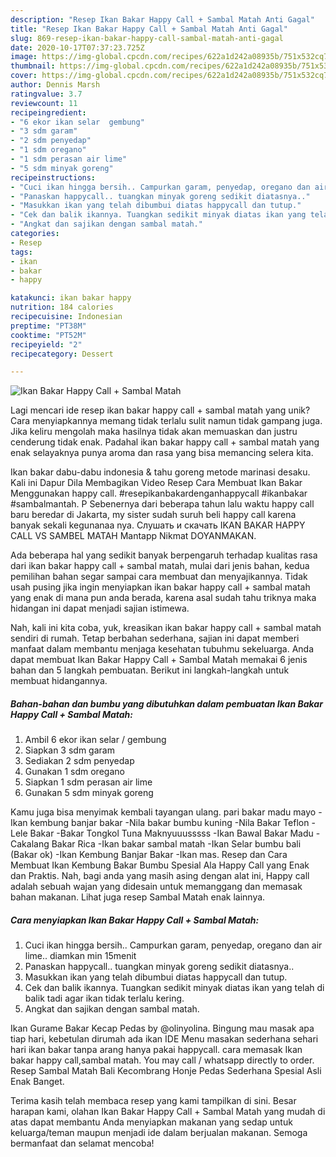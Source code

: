 ```yaml
---
description: "Resep Ikan Bakar Happy Call + Sambal Matah Anti Gagal"
title: "Resep Ikan Bakar Happy Call + Sambal Matah Anti Gagal"
slug: 869-resep-ikan-bakar-happy-call-sambal-matah-anti-gagal
date: 2020-10-17T07:37:23.725Z
image: https://img-global.cpcdn.com/recipes/622a1d242a08935b/751x532cq70/ikan-bakar-happy-call-sambal-matah-foto-resep-utama.jpg
thumbnail: https://img-global.cpcdn.com/recipes/622a1d242a08935b/751x532cq70/ikan-bakar-happy-call-sambal-matah-foto-resep-utama.jpg
cover: https://img-global.cpcdn.com/recipes/622a1d242a08935b/751x532cq70/ikan-bakar-happy-call-sambal-matah-foto-resep-utama.jpg
author: Dennis Marsh
ratingvalue: 3.7
reviewcount: 11
recipeingredient:
- "6 ekor ikan selar  gembung"
- "3 sdm garam"
- "2 sdm penyedap"
- "1 sdm oregano"
- "1 sdm perasan air lime"
- "5 sdm minyak goreng"
recipeinstructions:
- "Cuci ikan hingga bersih.. Campurkan garam, penyedap, oregano dan air lime.. diamkan min 15menit"
- "Panaskan happycall.. tuangkan minyak goreng sedikit diatasnya.."
- "Masukkan ikan yang telah dibumbui diatas happycall dan tutup."
- "Cek dan balik ikannya. Tuangkan sedikit minyak diatas ikan yang telah di balik tadi agar ikan tidak terlalu kering."
- "Angkat dan sajikan dengan sambal matah."
categories:
- Resep
tags:
- ikan
- bakar
- happy

katakunci: ikan bakar happy 
nutrition: 184 calories
recipecuisine: Indonesian
preptime: "PT38M"
cooktime: "PT52M"
recipeyield: "2"
recipecategory: Dessert

---
```



![Ikan Bakar Happy Call + Sambal Matah](https://img-global.cpcdn.com/recipes/622a1d242a08935b/751x532cq70/ikan-bakar-happy-call-sambal-matah-foto-resep-utama.jpg)

Lagi mencari ide resep ikan bakar happy call + sambal matah yang unik? Cara menyiapkannya memang tidak terlalu sulit namun tidak gampang juga. Jika keliru mengolah maka hasilnya tidak akan memuaskan dan justru cenderung tidak enak. Padahal ikan bakar happy call + sambal matah yang enak selayaknya punya aroma dan rasa yang bisa memancing selera kita.

Ikan bakar dabu-dabu indonesia &amp; tahu goreng metode marinasi desaku. Kali ini Dapur Dila Membagikan Video Resep Cara Membuat Ikan Bakar Menggunakan happy call. #resepikanbakardenganhappycall #ikanbakar #sambalmantah. P Sebenernya dari beberapa tahun lalu waktu happy call baru beredar di Jakarta, my sister sudah suruh beli happy call karena banyak sekali kegunanaa nya. Слушать и скачать IKAN BAKAR HAPPY CALL VS SAMBEL MATAH Mantapp Nikmat DOYANMAKAN.

Ada beberapa hal yang sedikit banyak berpengaruh terhadap kualitas rasa dari ikan bakar happy call + sambal matah, mulai dari jenis bahan, kedua pemilihan bahan segar sampai cara membuat dan menyajikannya. Tidak usah pusing jika ingin menyiapkan ikan bakar happy call + sambal matah yang enak di mana pun anda berada, karena asal sudah tahu triknya maka hidangan ini dapat menjadi sajian istimewa.


Nah, kali ini kita coba, yuk, kreasikan ikan bakar happy call + sambal matah sendiri di rumah. Tetap berbahan sederhana, sajian ini dapat memberi manfaat dalam membantu menjaga kesehatan tubuhmu sekeluarga. Anda dapat membuat Ikan Bakar Happy Call + Sambal Matah memakai 6 jenis bahan dan 5 langkah pembuatan. Berikut ini langkah-langkah untuk membuat hidangannya.

<!--inarticleads1-->

##### Bahan-bahan dan bumbu yang dibutuhkan dalam pembuatan Ikan Bakar Happy Call + Sambal Matah:

1. Ambil 6 ekor ikan selar / gembung
1. Siapkan 3 sdm garam
1. Sediakan 2 sdm penyedap
1. Gunakan 1 sdm oregano
1. Siapkan 1 sdm perasan air lime
1. Gunakan 5 sdm minyak goreng


Kamu juga bisa menyimak kembali tayangan ulang. pari bakar madu mayo -Ikan kembung banjar bakar -Nila bakar bumbu kuning -Nila Bakar Teflon -Lele Bakar -Bakar Tongkol Tuna Maknyuuusssss -Ikan Bawal Bakar Madu -Cakalang Bakar Rica -Ikan bakar sambal matah -Ikan Selar bumbu bali (Bakar ok) -Ikan Kembung Banjar Bakar -Ikan mas. Resep dan Cara Membuat Ikan Kembung Bakar Bumbu Spesial Ala Happy Call yang Enak dan Praktis. Nah, bagi anda yang masih asing dengan alat ini, Happy call adalah sebuah wajan yang didesain untuk memanggang dan memasak bahan makanan. Lihat juga resep Sambal Matah enak lainnya. 

<!--inarticleads2-->

##### Cara menyiapkan Ikan Bakar Happy Call + Sambal Matah:

1. Cuci ikan hingga bersih.. Campurkan garam, penyedap, oregano dan air lime.. diamkan min 15menit
1. Panaskan happycall.. tuangkan minyak goreng sedikit diatasnya..
1. Masukkan ikan yang telah dibumbui diatas happycall dan tutup.
1. Cek dan balik ikannya. Tuangkan sedikit minyak diatas ikan yang telah di balik tadi agar ikan tidak terlalu kering.
1. Angkat dan sajikan dengan sambal matah.


Ikan Gurame Bakar Kecap Pedas by @olinyolina. Bingung mau masak apa tiap hari, kebetulan dirumah ada ikan IDE Menu masakan sederhana sehari hari ikan bakar tanpa arang hanya pakai happycall. cara memasak Ikan bakar happy call,sambal matah. You may call / whatsapp directly to order. Resep Sambal Matah Bali Kecombrang Honje Pedas Sederhana Spesial Asli Enak Banget. 

Terima kasih telah membaca resep yang kami tampilkan di sini. Besar harapan kami, olahan Ikan Bakar Happy Call + Sambal Matah yang mudah di atas dapat membantu Anda menyiapkan makanan yang sedap untuk keluarga/teman maupun menjadi ide dalam berjualan makanan. Semoga bermanfaat dan selamat mencoba!
